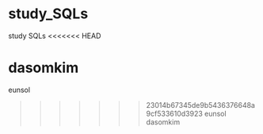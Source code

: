 # study_SQLs
study SQLs
<<<<<<< HEAD

dasomkim
=======
eunsol
>>>>>>> 23014b67345de9b5436376648a9cf533610d3923
eunsol
dasomkim
